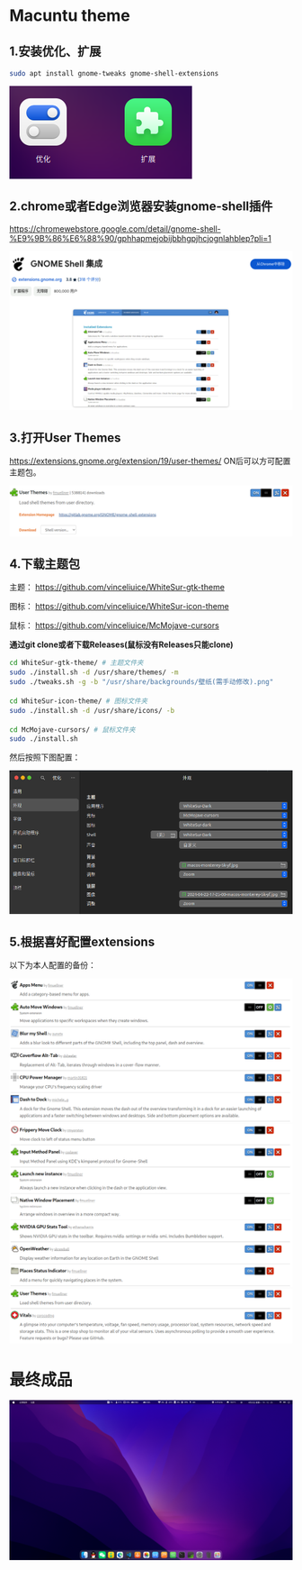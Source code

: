 # Macuntu theme

## 1.安装优化、扩展
```bash
sudo apt install gnome-tweaks gnome-shell-extensions
```

![优化、扩展](image.png)


## 2.chrome或者Edge浏览器安装gnome-shell插件
https://chromewebstore.google.com/detail/gnome-shell-%E9%9B%86%E6%88%90/gphhapmejobijbbhgpjhcjognlahblep?pli=1

![gnome-shell](image-1.png)

## 3.打开User Themes
https://extensions.gnome.org/extension/19/user-themes/ 
ON后可以方可配置主题包。

![user-themes](image-2.png)

## 4.下载主题包

主题：
https://github.com/vinceliuice/WhiteSur-gtk-theme

图标：
https://github.com/vinceliuice/WhiteSur-icon-theme

鼠标：
https://github.com/vinceliuice/McMojave-cursors

**通过git clone或者下载Releases(鼠标没有Releases只能clone)**

```bash
cd WhiteSur-gtk-theme/ # 主题文件夹
sudo ./install.sh -d /usr/share/themes/ -m
sudo ./tweaks.sh -g -b "/usr/share/backgrounds/壁纸(需手动修改).png"  

cd WhiteSur-icon-theme/ # 图标文件夹
sudo ./install.sh -d /usr/share/icons/ -b

cd McMojave-cursors/ # 鼠标文件夹
sudo ./install.sh
```

然后按照下图配置：

![主题配置截图](image-3.png)

## 5.根据喜好配置extensions

以下为本人配置的备份：

![alt text](image-4.png)
![alt text](image-5.png)
![alt text](image-6.png)

# 最终成品

![alt text](image-7.png)